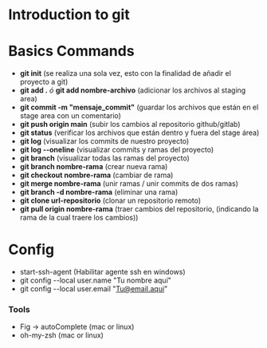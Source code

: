 # Introduction to git

# Basics Commands

- <strong>git init</strong> (se realiza una sola vez, esto con la finalidad de añadir el proyecto a git)
- <strong>git add .</strong> <i>ó</i> <strong>git add nombre-archivo</strong> (adicionar los archivos al staging area)
- <strong>git commit -m "mensaje_commit"</strong> (guardar los archivos que están en el stage area con un comentario)
- <strong>git push origin main</strong> (subir los cambios al repositorio github/gitlab)
- <strong>git status</strong> (verificar los archivos que están dentro y fuera del stage área)
- <strong>git log</strong> (visualizar los commits de nuestro proyecto)
- <strong>git log --oneline</strong> (visualizar commits y ramas del proyecto)
- <strong>git branch</strong> (visualizar todas las ramas del proyecto)
- <strong>git branch nombre-rama</strong> (crear nueva rama)
- <strong>git checkout nombre-rama</strong> (cambiar de rama)
- <strong>git merge nombre-rama</strong> (unir ramas / unir commits de dos ramas)
- <strong>git branch -d nombre-rama</strong> (eliminar una rama)
- <strong>git clone url-repositorio</strong> (clonar un repositorio remoto)
- <strong>git pull origin nombre-rama</strong> (traer cambios del repositorio, (indicando la rama de la cual traere los cambios))


# Config

- start-ssh-agent (Habilitar agente ssh en windows)
- git config --local user.name "Tu nombre aquí"
- git config --local user.email "Tu@email.aqui”


### Tools

- Fig -> autoComplete (mac or linux)
- oh-my-zsh (mac or linux)